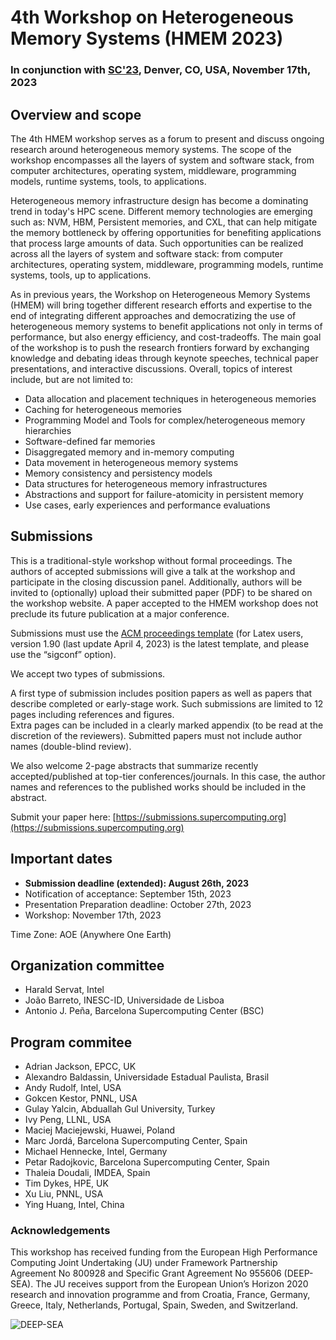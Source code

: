 # 4th Workshop on Heterogeneous Memory Systems (HMEM 2023)

### In conjunction with [SC'23](https://sc23.supercomputing.org), Denver, CO, USA, November 17th, 2023


## Overview and scope

The 4th HMEM workshop serves as a forum to present and discuss ongoing research around heterogeneous memory systems. The scope of the workshop encompasses all the layers of system and software stack, from computer architectures, operating system, middleware, programming models, runtime systems, tools, to applications.

Heterogeneous memory infrastructure design has become a dominating trend in today's HPC scene. Different memory technologies are emerging such as: NVM, HBM, Persistent memories, and CXL, that can help mitigate the memory bottleneck by offering opportunities for benefiting applications that process large amounts of data. Such opportunities can be realized across all the layers of system and software stack: from computer architectures, operating system, middleware, programming models, runtime systems, tools, up to applications.

As in previous years, the Workshop on Heterogeneous Memory Systems (HMEM) will bring together different research efforts and expertise to the end of integrating different approaches and democratizing the use of heterogeneous memory systems to benefit applications not only in terms of performance, but also energy efficiency, and cost-tradeoffs. The main goal of the workshop is to push the research frontiers forward by exchanging knowledge and debating ideas through keynote speeches, technical paper presentations, and interactive discussions. Overall, topics of interest include, but are not limited to: 

- Data allocation and placement techniques in heterogeneous memories
- Caching for heterogeneous memories
- Programming Model and Tools for complex/heterogeneous memory hierarchies
- Software-defined far memories
- Disaggregated memory and in-memory computing
- Data movement in heterogeneous memory systems 
- Memory consistency and persistency models
- Data structures for heterogeneous memory infrastructures
- Abstractions and support for failure-atomicity in persistent memory
- Use cases, early experiences and performance evaluations 

## Submissions

This is a traditional-style workshop without formal proceedings. 
The authors of accepted submissions will give a talk at the workshop and participate in the closing discussion panel. Additionally, authors will be invited to (optionally) upload their submitted paper (PDF) to be shared on the workshop website. 
A paper accepted to the HMEM workshop does not preclude its future publication at a major conference.

Submissions must use the [ACM proceedings template](https://www.acm.org/publications/proceedings-template) (for Latex users, version 1.90 (last update April 4, 2023) is the latest template, and please use the “sigconf” option). 

We accept two types of submissions.

A first type of submission includes position papers as well as papers that describe completed or early-stage work.
Such submissions are limited to 12 pages including references and figures.  
Extra pages can be included in a clearly marked appendix (to be read at the discretion of the reviewers).
Submitted papers must not include author names (double-blind review).

We also welcome 2-page abstracts that summarize recently accepted/published at top-tier conferences/journals. In this case, the author names and references to the published works should be included in the abstract.

Submit your paper here: [https://submissions.supercomputing.org](https://submissions.supercomputing.org)

## Important dates 

- **Submission deadline (extended): August 26th, 2023**
- Notification of acceptance: September 15th, 2023
- Presentation Preparation deadline: October 27th, 2023
- Workshop: November 17th, 2023

Time Zone: AOE (Anywhere One Earth)


## Organization committee
- Harald Servat, Intel
- João Barreto, INESC-ID, Universidade de Lisboa
- Antonio J. Peña, Barcelona Supercomputing Center (BSC)

## Program commitee

- Adrian Jackson, EPCC, UK
- Alexandro Baldassin, Universidade Estadual Paulista, Brasil
- Andy Rudolf, Intel, USA
- Gokcen Kestor, PNNL, USA
- Gulay Yalcin, Abduallah Gul University, Turkey
- Ivy Peng, LLNL, USA
- Maciej Maciejewski, Huawei, Poland
- Marc Jordá, Barcelona Supercomputing Center, Spain
- Michael Hennecke, Intel, Germany
- Petar Radojkovic, Barcelona Supercomputing Center, Spain
- Thaleia Doudali, IMDEA, Spain
- Tim Dykes, HPE, UK
- Xu Liu, PNNL, USA
- Ying Huang, Intel, China


### Acknowledgements

This workshop has received funding from the European High Performance Computing Joint Undertaking (JU) under Framework Partnership Agreement No 800928 and Specific Grant Agreement No 955606 (DEEP-SEA). The JU receives support from the European Union’s Horizon 2020 research and innovation programme and from Croatia, France, Germany, Greece, Italy, Netherlands, Portugal, Spain, Sweden, and Switzerland. 


![DEEP-SEA](https://hmem-workshop.github.io/DEEPSEA-logo.png)
